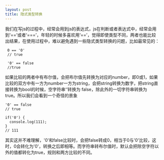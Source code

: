 ```yaml
---
layout: post
title: 隐式类型转换
---
```


我们在写js的过程中，经常会用到js的表达式，js在判断或者表达式中，经常会用到‘==’或者‘===’，年轻的时候多喜欢用‘==’，觉得即使类型不同，两者也能比较出结果，在使用过程中，难以避免遇到一些隐式类型转换的问题，比如最常见的：

~~~
 0 == '0'
 // true

 '0' == false
 //true
~~~

如果比较的两者中有布尔值，会把布尔值先转换为对应的number，即0或1，如果比较的双方中有一方为number一方为string，会把string转换为数字，把string直接转换为bool的时候，空字符串‘’转换为 false，除此外的一切字符串转换为true。所以我们会看到一个奇怪的景象

~~~
'0' == false
// true

if('0') {
  console.log(111);
}
// 111
~~~

其实这并不难理解，'0'和false比较时，会把false转成0，相当于0与'0'比较，这时，0会转化为'0'，转换之后即相等。而字符串转布尔值时，默认会把除空字符以外的值都转化为true，规则和两方比较的不同。

